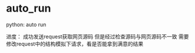 # auto_run
python: auto run

进度：
  成功发送request获取网页源码
  但是经过检查源码与网页源码不一致
  需要修改request中的结构模拟下请求，看是否能拿到满意的结果
